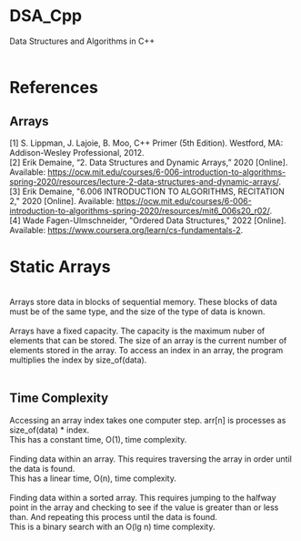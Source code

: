# DSA_Cpp
Data Structures and Algorithms in C++ <br/>
<br/>
# References <br/>
## Arrays <br/>
[1] S. Lippman, J. Lajoie, B. Moo, C++ Primer (5th Edition). Westford, MA: Addison-Wesley Professional, 2012. <br/>
[2] Erik Demaine, “2. Data Structures and Dynamic Arrays,” 2020 [Online]. Available: https://ocw.mit.edu/courses/6-006-introduction-to-algorithms-spring-2020/resources/lecture-2-data-structures-and-dynamic-arrays/. <br/>
[3] Erik Demaine, "6.006 INTRODUCTION TO ALGORITHMS, RECITATION 2," 2020 [Online]. Available: https://ocw.mit.edu/courses/6-006-introduction-to-algorithms-spring-2020/resources/mit6_006s20_r02/. <br/>
[4] Wade Fagen-Ulmschneider, "Ordered Data Structures," 2022 [Online].  Available: https://www.coursera.org/learn/cs-fundamentals-2. <br/>

# Static Arrays <br/>
<br/>
Arrays store data in blocks of sequential memory.  These blocks of data must be of the same type, and the size of the type of data is known. <br/>
<br/>
Arrays have a fixed capacity.  The capacity is the maximum nuber of elements that can be stored.  The size of an array is the current number of elements stored in the array.  To access an index in an array, the program multiplies the index by size_of(data). <br/>
<br/>

## Time Complexity  <br/>
Accessing an array index takes one computer step.  arr[n] is processes as size_of(data) * index. <br/>
This has a constant time, O(1), time complexity. <br/>
<br/>
Finding data within an array.  This requires traversing the array in order until the data is found.  <br/>
This has a linear time, O(n), time complexity. <br/>
<br/>
Finding data within a sorted array.  This requires jumping to the halfway point in the array and checking to see if the value is greater than or less than.  And repeating this process until the data is found. <br/>
This is a binary search with an O(lg n) time complexity. <br/>
